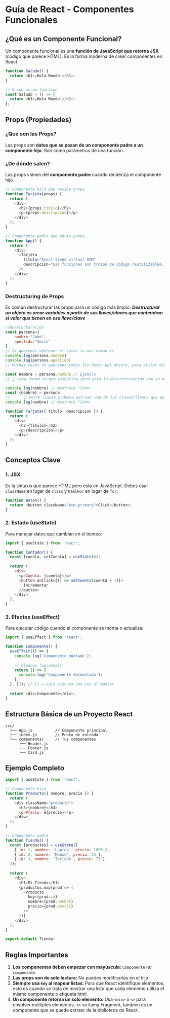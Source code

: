 # Guía de React - Componentes Funcionales

## ¿Qué es un Componente Funcional?

Un componente funcional es una **función de JavaScript que retorna JSX** (código que parece HTML). Es la forma moderna de crear componentes en React.

```javascript
function Saludo() {
  return <h1>¡Hola Mundo!</h1>;
}

// O con arrow function
const Saludo = () => {
  return <h1>¡Hola Mundo!</h1>;
};
```

## Props (Propiedades)

### ¿Qué son las Props?

Las props son **datos que se pasan de un componente padre a un componente hijo**. Son como parámetros de una función.

### ¿De dónde salen?

Las props vienen del **componente padre** cuando renderiza el componente hijo.

```javascript
// Componente hijo que recibe props
function Tarjeta(props) {
  return (
    <div>
      <h2>{props.titulo}</h2>
      <p>{props.descripcion}</p>
    </div>
  );
}

// Componente padre que envía props
function App() {
  return (
    <div>
      <Tarjeta 
        titulo="React tiene virtual DOM" 
        descripcion="Las funciones son trozos de código reutilizables, que pueden recibir parametros para utilizar dentro"
      />
    </div>
  );
}
```

### Destructuring de Props

Es común destructurar las props para un código más limpio:
***Destructurar un objeto es crear variables a partir de sus llaves/claves que contendran el valor que tienen en esa llave/clave***
```javascript
//Destructuración
const persona={
    nombre:"John",
    apellido:"Smith"
}
// Si queremos obetener el valor lo mas comun es 
console.log(persona.nombre)
console.log(persona.apellido)
// Muchas veces no queremos todos los datos del objeto, para evitar datos que se utilizan se pueden crear variables con solo lo que queremos

const nombre = persona.nombre // Ejemplo
// 👆 esta forma es mas explicita pero esta la destructuración que es mas simple en una sola linea

console.log(nombre) // mostrara "John"
const {nombre} = persona
//      👆 entre llaves podemos extraer una de las claves/llaves que queremos, este va a tomar el valor de esa clave.
console.log(nombre) // mostrara "John"


```

```javascript
function Tarjeta({ titulo, descripcion }) {
  return (
    <div>
      <h2>{titulo}</h2>
      <p>{descripcion}</p>
    </div>
  );
}
```

## Conceptos Clave

### 1. JSX
Es la sintaxis que parece HTML pero está en JavaScript. Debes usar `className` en lugar de `class` y `htmlFor` en lugar de `for`.

```javascript
function Boton() {
  return <button className="btn-primary">Click</button>;
}
```

### 2. Estado (useState)
Para manejar datos que cambian en el tiempo:

```javascript
import { useState } from 'react';

function Contador() {
  const [cuenta, setCuenta] = useState(0);
  
  return (
    <div>
      <p>Cuenta: {cuenta}</p>
      <button onClick={() => setCuenta(cuenta + 1)}>
        Incrementar
      </button>
    </div>
  );
}
```

### 3. Efectos (useEffect)
Para ejecutar código cuando el componente se monta o actualiza:

```javascript
import { useEffect } from 'react';

function Componente() {
  useEffect(() => {
    console.log('Componente montado');
    
    // Cleanup (opcional)
    return () => {
      console.log('Componente desmontado');
    };
  }, []); // [] = solo ejecuta una vez al montar
  
  return <div>Componente</div>;
}
```

## Estructura Básica de un Proyecto React

```
src/
  ├── App.js          // Componente principal
  ├── index.js        // Punto de entrada
  └── components/     // Tus componentes
      ├── Header.js
      ├── Footer.js
      └── Card.js
```

## Ejemplo Completo

```javascript
import { useState } from 'react';

// Componente hijo
function Producto({ nombre, precio }) {
  return (
    <div className="producto">
      <h3>{nombre}</h3>
      <p>Precio: ${precio}</p>
    </div>
  );
}

// Componente padre
function Tienda() {
  const [productos] = useState([
    { id: 1, nombre: 'Laptop', precio: 1000 },
    { id: 2, nombre: 'Mouse', precio: 25 },
    { id: 3, nombre: 'Teclado', precio: 75 }
  ]);
  
  return (
    <div>
      <h1>Mi Tienda</h1>
      {productos.map(prod => (
        <Producto 
          key={prod.id}
          nombre={prod.nombre}
          precio={prod.precio}
        />
      ))}
    </div>
  );
}

export default Tienda;
```

## Reglas Importantes

1. **Los componentes deben empezar con mayúscula:** `Componente` no `componente`
2. **Las props son de solo lectura:** No puedes modificarlas en el hijo
3. **Siempre usa `key` al mapear listas:** Para que React identifique elementos, esto es cuando se trata de mostrar una lista que cada elemento utiliza el mismo componente o etiqueta html
4. **Un componente retorna un solo elemento:** Usa `<div>` o `<>` para envolver múltiples elementos. `<>` se llama Fragment, tambien es un componente que se puede extraer de la biblioteca de React.
